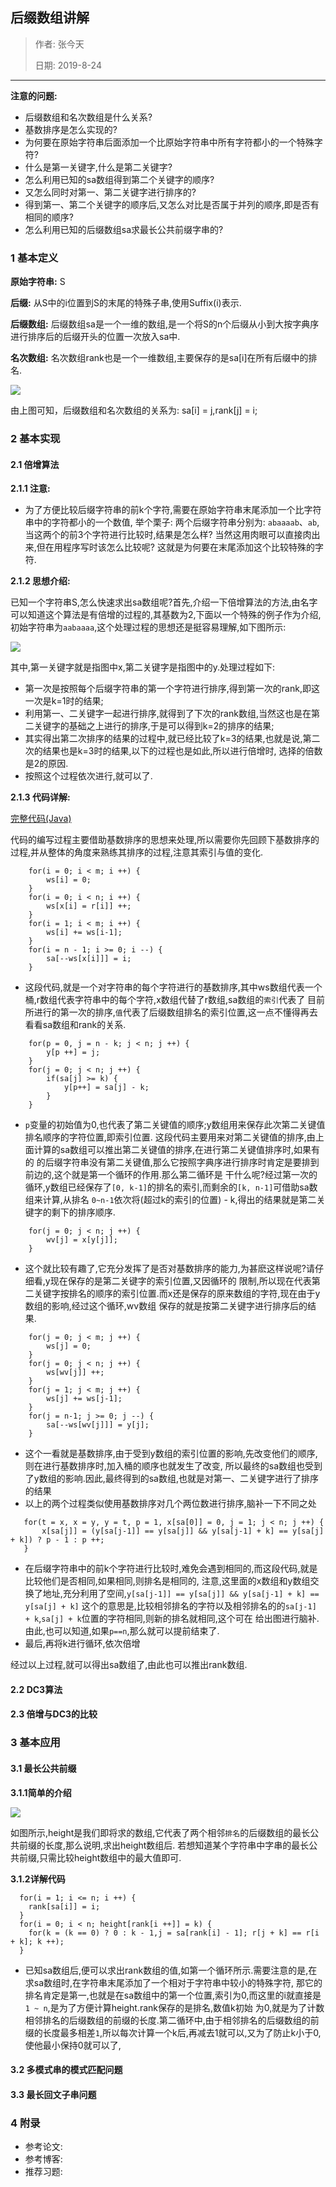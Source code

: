 ## 后缀数组讲解
> 作者: 张今天
>
> 日期: 2019-8-24
>

----

**注意的问题:**
- 后缀数组和名次数组是什么关系?
- 基数排序是怎么实现的?
- 为何要在原始字符串后面添加一个比原始字符串中所有字符都小的一个特殊字符?
- 什么是第一关键字,什么是第二关键字?
- 怎么利用已知的sa数组得到第二个关键字的顺序?
- 又怎么同时对第一、第二关键字进行排序的?
- 得到第一、第二个关键字的顺序后,又怎么对比是否属于并列的顺序,即是否有相同的顺序?
- 怎么利用已知的后缀数组sa求最长公共前缀字串的?


### 1 基本定义
 
**原始字符串:** S

**后缀:** 从S中的i位置到S的末尾的特殊子串,使用Suffix(i)表示.

**后缀数组:** 后缀数组sa是一个一维的数组,是一个将S的n个后缀从小到大按字典序进行排序后的后缀开头的位置一次放入sa中.

**名次数组:** 名次数组rank也是一个一维数组,主要保存的是sa[i]在所有后缀中的排名.

![](Picture/SA_1.png)

由上图可知，后缀数组和名次数组的关系为: sa[i] = j,rank[j] = i;

### 2 基本实现

#### 2.1 倍增算法
**2.1.1 注意:**
- 为了方便比较后缀字符串的前k个字符,需要在原始字符串末尾添加一个比字符串中的字符都小的一个数值,
  举个栗子: 两个后缀字符串分别为: `abaaaab`、`ab`,当这两个的前3个字符进行比较时,结果是怎么样?
  当然这用肉眼可以直接肉出来,但在用程序写时该怎么比较呢? 这就是为何要在末尾添加这个比较特殊的字符.

**2.1.2 思想介绍:**

已知一个字符串S,怎么快速求出sa数组呢?首先,介绍一下倍增算法的方法,由名字可以知道这个算法是有倍增的过程的,其基数为2,下面以一个特殊的例子作为介绍,
初始字符串为`aabaaaa`,这个处理过程的思想还是挺容易理解,如下图所示:
 
![](Picture/SA_2.png)

其中,第一关键字就是指图中x,第二关键字是指图中的y.处理过程如下:
- 第一次是按照每个后缀字符串的第一个字符进行排序,得到第一次的rank,即这一次是k=1时的结果;
- 利用第一、二关键字一起进行排序,就得到了下次的rank数组,当然这也是在第二关键字的基础之上进行的排序,于是可以得到k=2的排序的结果;
- 其实得出第二次排序的结果的过程中,就已经比较了k=3的结果,也就是说,第二次的结果也是k=3时的结果,以下的过程也是如此,所以进行倍增时,
  选择的倍数是2的原因.
- 按照这个过程依次进行,就可以了.

**2.1.3 代码详解:**

[完整代码(Java)](https://github.com/tonemy/Note/blob/master/src/main/java/com/zcs/ComputerBasicSynthesis/DS/DataStructure/SuffixArray/Main.java)

代码的编写过程主要借助基数排序的思想来处理,所以需要你先回顾下基数排序的过程,并从整体的角度来熟练其排序的过程,注意其索引与值的变化.

```
    for(i = 0; i < m; i ++) {
        ws[i] = 0;
    }
    for(i = 0; i < n; i ++) {
        ws[x[i] = r[i]] ++;
    }
    for(i = 1; i < m; i ++) {
        ws[i] += ws[i-1];
    }
    for(i = n - 1; i >= 0; i --) {
        sa[--ws[x[i]]] = i;
    }
```
- 这段代码,就是一个对字符串的每个字符进行的基数排序,其中ws数组代表一个桶,r数组代表字符串中的每个字符,x数组代替了r数组,sa数组的`索引`代表了
  目前所进行的第一次的排序,`值`代表了后缀数组排名的索引位置,这一点不懂得再去看看sa数组和rank的关系.
 
```
    for(p = 0, j = n - k; j < n; j ++) {
        y[p ++] = j;
    }
    for(j = 0; j < n; j ++) {
        if(sa[j] >= k) {
            y[p++] = sa[j] - k;
        } 
    }
```
- `p`变量的初始值为0,也代表了第二关键值的顺序;y数组用来保存此次第二关键值排名顺序的字符位置,即索引位置.
  这段代码主要用来对第二关键值的排序,由上面计算的sa数组可以推出第二关键值的排序,在进行第二关键值排序时,如果有的
  的后缀字符串没有第二关键值,那么它按照字典序进行排序时肯定是要排到前边的,这个就是第一个循环的作用.那么第二循环是
  干什么呢?经过第一次的循环,y数组已经保存了`[0, k-1]`的排名的索引,而剩余的`[k, n-1]`可借助sa数组来计算,从排名
  `0~n-1`依次将(超过k的索引的位置) - k,得出的结果就是第二关键字的剩下的排序顺序.

```
    for(j = 0; j < n; j ++) {
        wv[j] = x[y[j]];
    }
```
- 这个就比较有趣了,它充分发挥了是否对基数排序的能力,为甚麽这样说呢?请仔细看,y现在保存的是第二关键字的索引位置,又因循环的
   限制,所以现在代表第二关键字按排名的顺序的索引位置.而x还是保存的原来数组的字符,现在由于y数组的影响,经过这个循环,wv数组
   保存的就是按第二关键字进行排序后的结果.
```
    for(j = 0; j < m; j ++) {
        ws[j] = 0;
    }
    for(j = 0; j < n; j ++) {
        ws[wv[j]] ++;
    }
    for(j = 1; j < m; j ++) {
        ws[j] += ws[j-1];
    }
    for(j = n-1; j >= 0; j --) {
        sa[--ws[wv[j]]] = y[j];
    }
```
- 这个一看就是基数排序,由于受到y数组的索引位置的影响,先改变他们的顺序,则在进行基数排序时,加入桶的顺序也就发生了改变,
  所以最终的sa数组也受到了y数组的影响.因此,最终得到的sa数组,也就是对第一、二关键字进行了排序的结果
- 以上的两个过程类似使用基数排序对几个两位数进行排序,脑补一下不同之处

```
   for(t = x, x = y, y = t, p = 1, x[sa[0]] = 0, j = 1; j < n; j ++) {
       x[sa[j]] = (y[sa[j-1]] == y[sa[j]] && y[sa[j-1] + k] == y[sa[j] + k]) ? p - 1 : p ++;
   }
```
- 在后缀字符串中的前k个字符进行比较时,难免会遇到相同的,而这段代码,就是比较他们是否相同,如果相同,则排名是相同的,
  注意,这里面的x数组和y数组交换了地址,充分利用了空间,`y[sa[j-1]] == y[sa[j]] && y[sa[j-1] + k] == y[sa[j] + k]`
  这个的意思是,比较相邻排名的字符以及相邻排名的的`sa[j-1] + k`,`sa[j] + k`位置的字符相同,则新的排名就相同,这个可在
  给出图进行脑补.由此,也可以知道,如果`p==n`,那么就可以提前结束了.
- 最后,再将k进行循环,依次倍增

经过以上过程,就可以得出sa数组了,由此也可以推出rank数组.

#### 2.2 DC3算法
#### 2.3 倍增与DC3的比较
### 3 基本应用
#### 3.1 最长公共前缀

**3.1.1简单的介绍**

![](Picture/SA_3.png)

如图所示,height是我们即将求的数组,它代表了两个相邻`排名`的后缀数组的最长公共前缀的长度,那么说明,求出height数组后.
若想知道某个字符串中字串的最长公共前缀,只需比较height数组中的最大值即可.

**3.1.2详解代码**
```
  for(i = 1; i <= n; i ++) {
    rank[sa[i]] = i;
  }
  for(i = 0; i < n; height[rank[i ++]] = k) {
    for(k = (k == 0) ? 0 : k - 1,j = sa[rank[i] - 1]; r[j + k] == r[i + k]; k ++);
  }
```

- 已知sa数组后,便可以求出rank数组的值,如第一个循环所示.需要注意的是,在求sa数组时,在字符串末尾添加了一个相对于字符串中较小的特殊字符,
  那它的排名肯定是第一,也就是在sa数组中的第一个位置,索引为0,而这里的i就直接是`1 ~ n`,是为了方便计算height.rank保存的是排名,数值k初始
  为0,就是为了计数相邻排名的后缀数组的前缀的长度.第二循环中,由于相邻排名的后缀数组的前缀的长度最多相差`1`,所以每次计算一个k后,再减去1就可以,又为了防止k小于0,使他最小保持0就可以了,
  
#### 3.2 多模式串的模式匹配问题
#### 3.3 最长回文子串问题

### 4 附录
- 参考论文:
- 参考博客:
- 推荐习题: